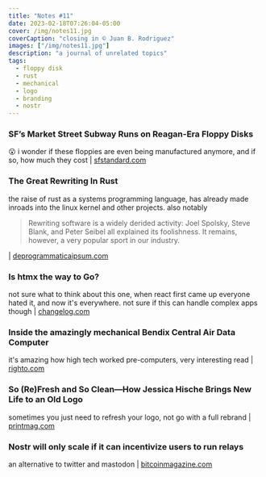 ```yaml
---
title: "Notes #11"
date: 2023-02-18T07:26:04-05:00
cover: /img/notes11.jpg
coverCaption: "closing in © Juan B. Rodriguez"
images: ["/img/notes11.jpg"]
description: "a journal of unrelated topics"
tags:
  - floppy disk
  - rust
  - mechanical
  - logo
  - branding
  - nostr
---
```


### SF’s Market Street Subway Runs on Reagan-Era Floppy Disks

😮 i wonder if these floppies are even being manufactured anymore, and if so, how much they cost | [sfstandard.com](https://sfstandard.com/transportation/sfs-market-street-subway-runs-on-reagan-era-floppy-disks/)

### The Great Rewriting In Rust

the raise of rust as a systems programming language, has already made inroads into the linux kernel and other projects. also notably

> Rewriting software is a widely derided activity: Joel Spolsky, Steve Blank, and Peter Seibel all explained its foolishness. It remains, however, a very popular sport in our industry.

| [deprogrammaticaipsum.com](https://deprogrammaticaipsum.com/the-great-rewriting-in-rust/)

### Is htmx the way to Go?

not sure what to think about this one, when react first came up everyone hated it, and now it's everywhere. not sure if this can handle complex apps though | [changelog.com](https://changelog.com/gotime/266)

### Inside the amazingly mechanical Bendix Central Air Data Computer

it's amazing how high tech worked pre-computers, very interesting read | [righto.com](https://www.righto.com/2023/02/bendix-central-air-data-computer-cadc.html)

### So (Re)Fresh and So Clean—How Jessica Hische Brings New Life to an Old Logo

sometimes you just need to refresh your logo, not go with a full rebrand | [printmag.com](https://www.printmag.com/designer-interviews/jessica-hische-logo-refresh/)

### Nostr will only scale if it can incentivize users to run relays

an alternative to twitter and mastodon | [bitcoinmagazine.com](https://bitcoinmagazine.com/culture/can-nostr-grow-to-twitter-size)
